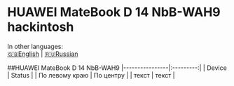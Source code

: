 # HUAWEI MateBook D 14 NbB-WAH9 hackintosh


In other languages:  
[🇬🇧English](README.md) |  [🇷🇺Russian](README-RU.md)  

##HUAWEI MateBook D 14 NbB-WAH9
|----------------|:---------:|
| Device | Status |
| По левому краю | По центру |
| текст | текст |
